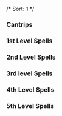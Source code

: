 /* Sort: 1 */

### Cantrips

### 1st Level Spells

### 2nd Level Spells

### 3rd level Spells

### 4th Level Spells

### 5th Level Spells

